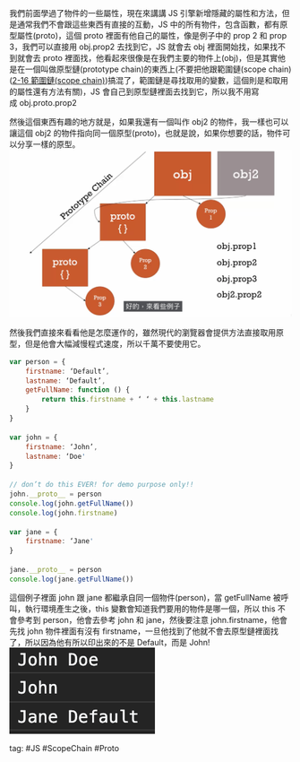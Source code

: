 我們前面學過了物件的一些屬性，現在來講講 JS 引擎新增隱藏的屬性和方法，但是通常我們不會跟這些東西有直接的互動，JS 中的所有物件，包含函數，都有原型屬性(proto)，這個 proto 裡面有他自己的屬性，像是例子中的 prop 2 和 prop 3，我們可以直接用 obj.prop2 去找到它，JS 就會去 obj 裡面開始找，如果找不到就會去 proto 裡面找，他看起來很像是在我們主要的物件上(obj)，但是其實他是在一個叫做原型鏈(prototype chain)的東西上(不要把他跟範圍鏈(scope chain)([2-16 範圍鏈(scope chain)](2-16%20範圍鏈(scope%20chain).md))搞混了，範圍鏈是尋找取用的變數，這個則是和取用的屬性還有方法有關)，JS 會自己到原型鏈裡面去找到它，所以我不用寫成 obj.proto.prop2

然後這個東西有趣的地方就是，如果我還有一個叫作 obj2 的物件，我一樣也可以讓這個 obj2 的物件指向同一個原型(proto)，也就是說，如果你想要的話，物件可以分享一樣的原型。    
![](./photo/Pasted%20image%2020221102233514.png)

然後我們直接來看看他是怎麼運作的，雖然現代的瀏覽器會提供方法直接取用原型，但是他會大幅減慢程式速度，所以千萬不要使用它。
```js
var person = {
	firstname: ‘Default’,
	lastname: ‘Default’,
	getFullName: function () {
		return this.firstname + ‘ ‘ + this.lastname
	}
}

var john = {
	firstname: ‘John’,
	lastname: ‘Doe'
}

// don’t do this EVER! for demo purpose only!!
john.__proto__ = person
console.log(john.getFullName())
console.log(john.firstname)

var jane = {
	firstname: ‘Jane'
}

jane.__proto__ = person
console.log(jane.getFullName())
```

這個例子裡面 john 跟 jane 都繼承自同一個物件(person)，當 getFullName 被呼叫，執行環境產生之後，this 變數會知道我們要用的物件是哪一個，所以 this 不會參考到 person，他會去參考 john 和 jane，然後要注意 john.firstname，他會先找 john 物件裡面有沒有 firstname，一旦他找到了他就不會去原型鏈裡面找了，所以因為他有所以印出來的不是 Default，而是 John!    
![](./photo/Pasted%20image%2020221102233802.png)

tag: #JS #ScopeChain #Proto



